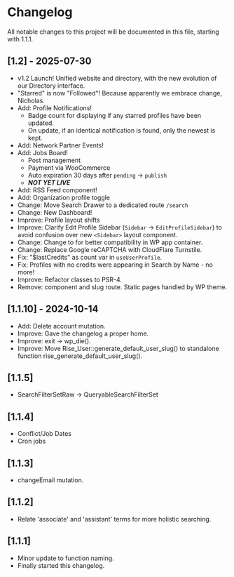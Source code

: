 # Changelog

All notable changes to this project will be documented in this file, starting
with 1.1.1.

## \[1.2] - 2025-07-30

- v1.2 Launch! Unified website and directory, with the new evolution of our Directory interface.
- "Starred" is now "Followed"! Because apparently we embrace change, Nicholas.
- Add: Profile Notifications!
  - Badge count for displaying if any starred profiles have been updated.
  - On update, if an identical notification is found, only the newest is kept.
- Add: Network Partner Events!
- Add: Jobs Board!
  - Post management
  - Payment via WooCommerce
  - Auto expiration 30 days after `pending` -> `publish`
  - **_NOT YET LIVE_**
- Add: RSS Feed component!
- Add: Organization profile toggle
- Change: Move Search Drawer to a dedicated route `/search`
- Change: New Dashboard!
- Improve: Profile layout shifts
- Improve: Clarify Edit Profile Sidebar (`Sidebar` -> `EditProfileSidebar`) to avoid confusion over new `<Sidebar>` layout component.
- Change: Change <BrowserRouter> to <HashRouter> for better compatibility in WP app container.
- Change: Replace Google reCAPTCHA with CloudFlare Turnstile.
- Fix: "$lastCredits" as count var in `useUserProfile`.
- Fix: Profiles with no credits were appearing in Search by Name - no more!
- Improve: Refactor classes to PSR-4.
- Remove: <Page> component and slug route. Static pages handled by WP theme.

## \[1.1.10] - 2024-10-14

- Add: Delete account mutation.
- Improve: Gave the changelog a proper home.
- Improve: exit -> wp_die().
- Improve: Move Rise_User::generate_default_user_slug() to standalone function rise_generate_default_user_slug().

## \[1.1.5]

- SearchFilterSetRaw -> QueryableSearchFilterSet

## \[1.1.4]

- Conflict/Job Dates
- Cron jobs

## \[1.1.3]

- changeEmail mutation.

## \[1.1.2]

- Relate 'associate' and 'assistant' terms for more holistic searching.

## \[1.1.1]

- Minor update to function naming.
- Finally started this changelog.
